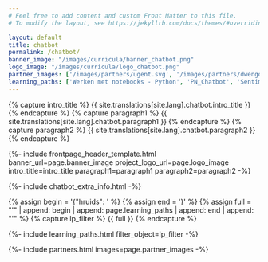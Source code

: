 ```yaml
---
# Feel free to add content and custom Front Matter to this file.
# To modify the layout, see https://jekyllrb.com/docs/themes/#overriding-theme-defaults

layout: default
title: chatbot
permalink: /chatbot/
banner_image: "/images/curricula/banner_chatbot.png"
logo_image: "/images/curricula/logo_chatbot.png"
partner_images: ['/images/partners/ugent.svg', '/images/partners/dwengo.svg', '/images/partners/istem.png', '/images/partners/oost-vlaanderen.svg', '/images/partners/sintbavo.png']
learning_paths: ['Werken met notebooks - Python', 'PN_Chatbot', 'Sentimentanalyse - AI Op School']
---
```


{% capture intro_title %} {{ site.translations[site.lang].chatbot.intro_title }} {% endcapture %}
{% capture paragraph1 %} {{ site.translations[site.lang].chatbot.paragraph1 }} {% endcapture %}
{% capture paragraph2 %} {{ site.translations[site.lang].chatbot.paragraph2 }} {% endcapture %}



{%- include frontpage_header_template.html banner_url=page.banner_image project_logo_url=page.logo_image
intro_title=intro_title
paragraph1=paragraph1
paragraph2=paragraph2
-%}

{%- include chatbot_extra_info.html -%}

{% assign begin = '{"hruids": ' %}
{% assign end = '}' %}
{% assign full = "'" | append: begin | append: page.learning_paths | append: end | append: "'" %}
{% capture lp_filter %} {{ full }} {% endcapture %}

{%- include learning_paths.html filter_object=lp_filter -%}

{%- include partners.html images=page.partner_images -%}